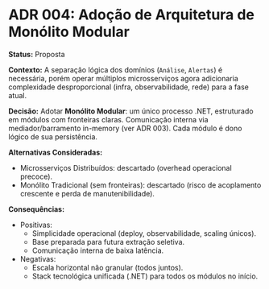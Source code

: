 # ADR 004: Adoção de Arquitetura de Monólito Modular

**Status:** Proposta

**Contexto:**
A separação lógica dos domínios (`Análise`, `Alertas`) é necessária, porém operar múltiplos microsserviços agora adicionaria complexidade desproporcional (infra, observabilidade, rede) para a fase atual.

**Decisão:**
Adotar **Monólito Modular**: um único processo .NET, estruturado em módulos com fronteiras claras. Comunicação interna via mediador/barramento in-memory (ver ADR 003). Cada módulo é dono lógico de sua persistência.

**Alternativas Consideradas:**
- Microsserviços Distribuídos: descartado (overhead operacional precoce).
- Monólito Tradicional (sem fronteiras): descartado (risco de acoplamento crescente e perda de manutenibilidade).

**Consequências:**
- Positivas:
  - Simplicidade operacional (deploy, observabilidade, scaling únicos).
  - Base preparada para futura extração seletiva.
  - Comunicação interna de baixa latência.
- Negativas:
  - Escala horizontal não granular (todos juntos).
  - Stack tecnológica unificada (.NET) para todos os módulos no início.